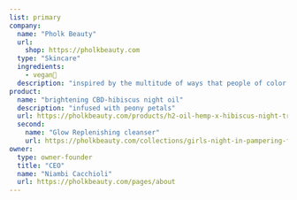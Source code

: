 ```yaml
---
list: primary
company:
  name: "Pholk Beauty"
  url:
    shop: https://pholkbeauty.com
  type: "Skincare"
  ingredients:
    - vegan🌱
  description: "inspired by the multitude of ways that people of color infuse the globe with beauty"
product:
  name: "brightening CBD-hibiscus night oil"
  description: "infused with peony petals"
  url: https://pholkbeauty.com/products/h2-oil-hemp-x-hibiscus-night-treatment-for-all-skin
  second:
    name: "Glow Replenishing cleanser"
    url: https://pholkbeauty.com/collections/girls-night-in-pampering-faves/products/glow-replenishing-face-wash
owner:
  type: owner-founder
  title: "CEO"
  name: "Niambi Cacchioli"
  url: https://pholkbeauty.com/pages/about
---
```

